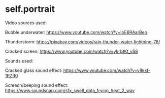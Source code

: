 # self.portrait

Video sources used:

Bubble underwater: https://www.youtube.com/watch?v=IoE8RAarBeo

Thunderstorm: https://pixabay.com/videos/rain-thunder-water-lightning-78/

Cracked screen: https://www.youtube.com/watch?v=ykrbtKt_vS8

Sounds used:

Cracked glass sound effect: https://www.youtube.com/watch?v=y8kkI-1PZR0

Screech/beeping sound effect: https://www.soundsnap.com/sfx_swell_data_frying_heat_2_wav
